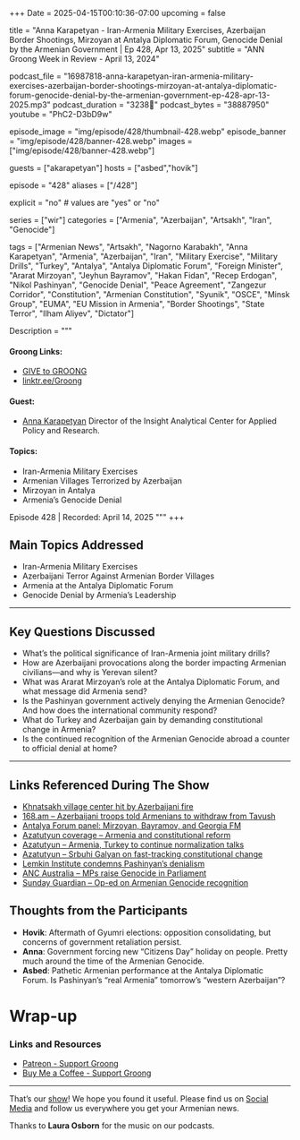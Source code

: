 +++
Date = 2025-04-15T00:10:36-07:00
upcoming = false

title = "Anna Karapetyan - Iran-Armenia Military Exercises, Azerbaijan Border Shootings, Mirzoyan at Antalya Diplomatic Forum, Genocide Denial by the Armenian Government | Ep 428, Apr 13, 2025"
subtitle = "ANN Groong Week in Review - April 13, 2024"

podcast_file = "16987818-anna-karapetyan-iran-armenia-military-exercises-azerbaijan-border-shootings-mirzoyan-at-antalya-diplomatic-forum-genocide-denial-by-the-armenian-government-ep-428-apr-13-2025.mp3"
podcast_duration = "3238"
podcast_bytes = "38887950"
youtube = "PhC2-D3bD9w"

episode_image = "img/episode/428/thumbnail-428.webp"
episode_banner = "img/episode/428/banner-428.webp"
images = ["img/episode/428/banner-428.webp"]

guests = ["akarapetyan"]
hosts = ["asbed","hovik"]

episode = "428"
aliases = ["/428"]

explicit = "no" # values are "yes" or "no"

series = ["wir"]
categories = ["Armenia", "Azerbaijan", "Artsakh", "Iran", "Genocide"]

tags = ["Armenian News", "Artsakh", "Nagorno Karabakh", "Anna Karapetyan", "Armenia", "Azerbaijan", "Iran", "Military Exercise", "Military Drills", "Turkey", "Antalya", "Antalya Diplomatic Forum", "Foreign Minister", "Ararat Mirzoyan", "Jeyhun Bayramov", "Hakan Fidan", "Recep Erdogan", "Nikol Pashinyan", "Genocide Denial", "Peace Agreement", "Zangezur Corridor", "Constitution", "Armenian Constitution", "Syunik", "OSCE", "Minsk Group", "EUMA", "EU Mission in Armenia", "Border Shootings", "State Terror", "Ilham Aliyev", "Dictator"]


Description = """

#### Groong Links:
* [GIVE to GROONG](https://podcasts.groong.org/donate)
* [linktr.ee/Groong](https://linktr.ee/groong)

#### Guest:
* [Anna Karapetyan](/guest/akarapetyan) Director of the Insight Analytical Center for Applied Policy and Research.

#### Topics:
* Iran-Armenia Military Exercises
* Armenian Villages Terrorized by Azerbaijan
* Mirzoyan in Antalya
* Armenia’s Genocide Denial

Episode 428 | Recorded: April 14, 2025
"""
+++

## Main Topics Addressed

- Iran-Armenia Military Exercises  
- Azerbaijani Terror Against Armenian Border Villages  
- Armenia at the Antalya Diplomatic Forum  
- Genocide Denial by Armenia’s Leadership  

---

## Key Questions Discussed

- What’s the political significance of Iran-Armenia joint military drills?  
- How are Azerbaijani provocations along the border impacting Armenian civilians—and why is Yerevan silent?  
- What was Ararat Mirzoyan’s role at the Antalya Diplomatic Forum, and what message did Armenia send?  
- Is the Pashinyan government actively denying the Armenian Genocide? And how does the international community respond?  
- What do Turkey and Azerbaijan gain by demanding constitutional change in Armenia?  
- Is the continued recognition of the Armenian Genocide abroad a counter to official denial at home?  

---

## Links Referenced During The Show

- [Khnatsakh village center hit by Azerbaijani fire](https://x.com/ZartonkMedia/status/1911824117000745006)  
- [168.am – Azerbaijani troops told Armenians to withdraw from Tavush](https://168.am/2025/04/13/2199302.html)  
- [Antalya Forum panel: Mirzoyan, Bayramov, and Georgia FM](https://www.youtube.com/watch?v=O_XItk8JhfU)  
- [Azatutyun coverage – Armenia and constitutional reform](https://www.azatutyun.am/a/33376399.html)  
- [Azatutyun – Armenia, Turkey to continue normalization talks](https://www.azatutyun.am/a/33378466.html)  
- [Azatutyun – Srbuhi Galyan on fast-tracking constitutional change](https://www.azatutyun.am/a/33382523.html)  
- [Lemkin Institute condemns Pashinyan’s denialism](https://www.lemkininstitute.com/statements-new-page/statement-on-the-continued-denialist-rhetoric-of-armenian-prime-minister-nikol-pashinyan)  
- [ANC Australia – MPs raise Genocide in Parliament](https://www.anc.org.au/news/Media-Releases/Three-MPs-Raise-Armenian-Genocide-for-First-Time-in-18-Years-in-Victorian-Parliament)  
- [Sunday Guardian – Op-ed on Armenian Genocide recognition](https://sundayguardianlive.com/featured/name-the-horror-time-to-recognise-for-what-it-was-armenian-genocide)  


## Thoughts from the Participants
* **Hovik**: Aftermath of Gyumri elections: opposition consolidating, but concerns of government retaliation persist.
* **Anna**: Government forcing new “Citizens Day” holiday on people. Pretty much around the time of the Armenian Genocide.
* **Asbed**: Pathetic Armenian performance at the Antalya Diplomatic Forum. Is Pashinyan’s “real Armenia” tomorrow’s “western Azerbaijan”?


# Wrap-up

### **Links and Resources**

* [Patreon - Support Groong](https://www.patreon.com/ann_groong)
* [Buy Me a Coffee - Support Groong](https://www.buymeacoffee.com/groong)

---

That’s our [show](https://podcasts.groong.org/)! We hope you found it useful. Please find us on [Social Media](https://linktr.ee/groong) and follow us everywhere you get your Armenian news.

Thanks to **Laura Osborn** for the music on our podcasts.
